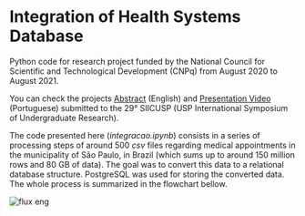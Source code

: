 # Integration of Health Systems Database

Python code for research project funded by the National Council for Scientific and Technological Development (CNPq) from August 2020 to August 2021.

You can check the projects [Abstract](abstract.pdf) (English) and [Presentation Video](https://www.youtube.com/watch?v=fgag_vy7AnI) (Portuguese) submitted to the 29° SIICUSP (USP International Symposium of Undergraduate Research).

The code presented here (*integracao.ipynb*) consists in a series of processing steps of around 500 *csv* files regarding medical appointments in the municipality of São Paulo, in Brazil (which sums up to around 150 million rows and 80 GB of data). The goal was to convert this data to a relational database structure. PostgreSQL was used for storing the converted data. The whole process is summarized in the flowchart bellow. 

![flux eng](https://user-images.githubusercontent.com/70666266/146440271-f10eda7e-43c5-41bb-a1fe-2dcd73f65022.png)
